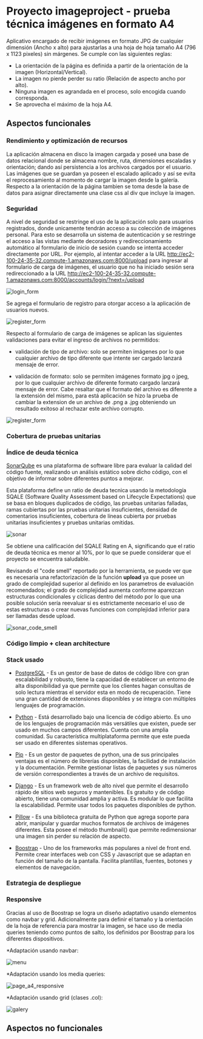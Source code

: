 # Proyecto imageproject - prueba técnica imágenes en formato A4
Aplicativo encargado de recibir imágenes en formato JPG de cualquier dimensión (Ancho x alto) para ajustarlas a una hoja de hoja tamaño A4 (796 x 1123 pixeles) sin márgenes. Se cumple con las siguientes reglas:
* La orientación de la página es definida a partir de la orientación de la imagen (Horizontal/Vertical).
* La imagen no pierde perder su ratio (Relación de aspecto ancho por alto).
* Ninguna imagen es agrandada en el proceso, solo encogida cuando corresponda.
* Se aprovecha el máximo de la hoja A4.

## Aspectos funcionales

### Rendimiento y optimización de recursos
La aplicación almacena en disco la imagen cargada y poseé una base de datos relacional donde se almacena nombre, ruta, dimensiones escaladas y orientación; dando así persistencia a los archivos cargados por el usuario. Las imágenes que se guardan ya poseen el escalado aplicado y así se evita el reprocesamiento al momento de cargar la imagen desde la galería. Respecto a la orientación de la página tambien se toma desde la base de datos para asignar directamente una clase css al div que incluye la imagen.

### Seguridad

A nivel de seguridad se restringe el uso de la aplicación solo para usuarios registrados, donde unicamente tendrán acceso a su colección de imágenes personal. Para esto se desarrolla un sistema de autenticación y se restringe el acceso a las vistas mediante decoradores y redireccionamiento automático al formulario de inicio de sesión cuando se intenta acceder directamente por URL. Por ejemplo, al intentar acceder a la URL http://ec2-100-24-35-32.compute-1.amazonaws.com:8000/upload para ingresar al formulario de carga de imágenes, el usuario que no ha iniciado sesión sera redireccionado a la URL http://ec2-100-24-35-32.compute-1.amazonaws.com:8000/accounts/login/?next=/upload

![login_form](readme_img/login_form.png "Formulario de inicio de sesión")

Se agrega el formulario de registro para otorgar acceso a la aplicación de usuarios nuevos.

![register_form](readme_img/register_form.png "Formulario de creación de cuenta")

Respecto al formulario de carga de imágenes se aplican las siguientes validaciones para evitar el ingreso de archivos no permitidos:

* validación de tipo de archivo: solo se permiten imágenes por lo que cualquier archivo de tipo diferente que intente ser cargado lanzará mensaje de error.

* validación de formato: solo se permiten imágenes formato jpg o jpeg, por lo que cualquier archivo de diferente formato cargado lanzará mensaje de error. Cabe resaltar que el formato del archivo es diferente a la extensión del mismo, para está aplicación se hizo la prueba de cambiar la extension de un archivo de .png a .jpg obteniendo un resultado exitoso al rechazar este archivo corrupto.

![register_form](readme_img/error_file.png "Mensaje de error de formato")

### Cobertura de pruebas unitarias

### Índice de deuda técnica

[SonarQube](https://www.sonarqube.org/) es una plataforma de software libre para evaluar la calidad del código fuente, realizando un análisis estático sobre dicho código, con el objetivo de informar sobre diferentes puntos a mejorar.

Esta plataforma define un ratio de deuda tecnica usando la metodología SQALE (Software Quality Assessment based on Lifecycle Expectations) que se basa en bloques duplicados de código, las pruebas unitarias falladas, ramas cubiertas por las pruebas unitarias insuficientes, densidad de comentarios insuficientes, cobertura de líneas cubierta por pruebas unitarias insuficientes y pruebas unitarias omitidas.

![sonar](readme_img/sonar.png "Estadisticas SonarQube")

Se obtiene una calificación del SQALE Rating en A, significando que el ratio de deuda técnica es menor al 10%, por lo que se puede considerar que el proyecto se encuentra saludable.  

Revisando el "code smell" reportado por la herramienta, se puede ver que es necesaria una refactorización de la función **upload** ya que posee un grado de complejidad superior al definido en los parametros de evaluación recomendados; el grado de complejidad aumenta conforme aparezcan estructuras condicionales y cíclicas dentro del método por lo que una posible solución sería reevaluar si es estrictamente necesario el uso de estas estructuras o crear nuevas funciones con complejidad inferior para ser llamadas desde upload.

![sonar_code_smell](readme_img/sonar_code_smell.png "Detalle code smell")


### Código limpio + clean architecture

### Stack usado

* [PostgreSQL](https://www.python.org/) - Es un gestor de base de datos de código libre con gran escalabilidad y robusto, tiene la capacidad de establecer un entorno de alta disponibilidad ya que permite que los clientes hagan consultas de solo lectura mientras el servidor esta en modo de recuperación. Tiene una gran cantidad de extensiones disponibles y se integra con múltiples lenguajes de programación.

* [Python](https://www.python.org/) - Está desarrollado bajo una licencia de código abierto. Es uno de los lenguajes de programación más versátiles que existen, puede ser usado en muchos campos diferentes. Cuenta con una amplia comunidad. Su característica multiplataforma permite que este pueda ser usado en diferentes sistemas operativos.

* [Pip](https://pypi.org/project/pip/) - Es un gestor de paquetes de python, una de sus principales ventajas es el número de librerías disponibles, la facilidad de instalación y la documentación. Permite gestionar listas de paquetes y sus números de versión correspondientes a través de un archivo de requisitos. 

* [Django](https://www.djangoproject.com/) - Es un framework web de alto nivel que permite el desarrollo rápido de sitios web seguros y mantenibles. Es gratuito y de código abierto, tiene una comunidad amplia y activa. Es modular lo que facilita la escalabilidad. Permite usar todos los paquetes disponibles de python.

* [Pillow](https://pillow.readthedocs.io/en/stable/) - Es una biblioteca gratuita de Python que agrega soporte para abrir, manipular y guardar muchos formatos de archivos de imágenes diferentes. Esta posee el método thumbnail() que permite redimensionar una imagen sin perder su relación de aspecto.

* [Boostrap](https://getbootstrap.com/) - Uno de los frameworks más populares a nivel de front end. Permite crear interfaces web con CSS y Javascript que se adaptan en función del tamaño de la pantalla. Facilita plantillas, fuentes, botones y elementos de navegación.

### Estrategia de despliegue

### Responsive
Gracias al uso de Boostrap se logra un diseño adaptativo usando elementos  como navbar y grid. Adicionalmente para definir el tamaño y la orientación de la hoja de referencia para mostrar la imagen, se hace uso de media queries teniendo como puntos de salto, los definidos por Boostrap para los diferentes dispositivos.

*Adaptación usando navbar:

![menu](readme_img/menu.png "Menú responsive")

*Adaptación usando los media queries:

![page_a4_responsive](readme_img/page_a4_responsive.png "Página formato A4")

*Adaptación usando grid (clases .col):

![galery](readme_img/galery.png "Galería responsive")
## Aspectos no funcionales 
